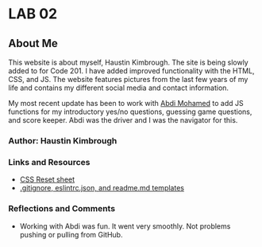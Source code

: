 # LAB 02

## About Me

This website is about myself, Haustin Kimbrough.  The site is being slowly added to for Code 201. I have added improved functionality with the HTML, CSS, and JS. The website features pictures from the last few years of my life and contains my different social media and contact information.

My most recent update has been to work with [Abdi Mohamed](https://github.com/abdimohamed121) to add JS functions for my introductory yes/no questions, guessing game questions, and score keeper. Abdi was the driver and I was the navigator for this.

### Author: Haustin Kimbrough

### Links and Resources
* [CSS Reset sheet](http://meyerweb.com/eric/tools/css/reset/)
* [.gitignore, eslintrc.json, and readme.md templates](https://github.com/codefellows/seattle-code-201d77/tree/main/configs)

<!-- Any Links you used as reference -->

### Reflections and Comments
* Working with Abdi was fun. It went very smoothly. Not problems pushing or pulling from GitHub.